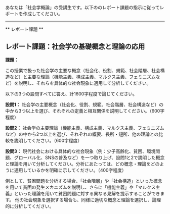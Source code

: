 あなたは「社会学概論」の受講生です。以下ののレポート課題の指示に従ってレポートを作成してください。

---------------------------------------
** レポート課題 **

## レポート課題：社会学の基礎概念と理論の応用

**課題：**

この授業で扱った社会学の主要な概念（社会化、役割、規範、社会階層、社会構造など）と主要な理論（機能主義、構成主義、マルクス主義、フェミニズムなど）を説明し、それらを具体的な社会現象に適用して分析してください。

以下の3つの設問すべてに答え、計1600字程度で論じてください。

**設問1：** 社会学の主要概念（社会化、役割、規範、社会階層、社会構造など）の中から3つ以上を選び、それぞれの定義と相互関係を説明してください。（600字程度）

**設問2：** 社会学の主要理論（機能主義、構成主義、マルクス主義、フェミニズムなど）の中から2つ以上を選び、それぞれの概要、長所・短所、他の理論との比較を説明してください。（600字程度）

**設問3：** 現代社会における具体的な社会現象（例：少子高齢化、貧困、環境問題、グローバル化、SNSの普及など）を一つ取り上げ、設問1と2で説明した概念と理論を用いて分析してください。分析にあたっては、どの概念・理論をどのように適用しているかを明確に示してください。（400字程度）


例として、貧困問題を分析する場合、「社会階層」や「社会構造」といった概念を用いて貧困の発生メカニズムを説明し、さらに「機能主義」や「マルクス主義」といった理論を用いて貧困問題に対する異なる見解を提示することができます。  他の社会現象を選択する場合も、同様に適切な概念と理論を選択し、論理的に分析してください。

